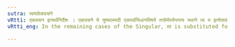 ```yaml
---
sutra: त्वमावेकवचने
vRtti: एकवचन इत्यर्थनिर्देशः । एकवचने ये युष्मदस्मदी एकार्थाभिधानविषये तयोर्मपर्यन्तस्य स्थाने त्व म इत्येतावादेशौ भवतः ॥
vRtti_eng: In the remaining cases of the Singular, त्व is substituted for युष्म् and म for अस्म् ॥

---
```

